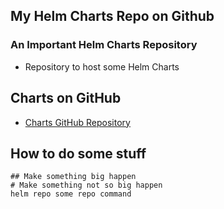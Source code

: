 ## My Helm Charts Repo on Github

### An Important Helm Charts Repository
- Repository to host some Helm Charts 

## Charts on GitHub
- [Charts GitHub Repository](https://github.com/pyellman/helm-charts-repo)

## How to do some stuff
```t
## Make something big happen
# Make something not so big happen
helm repo some repo command

```
